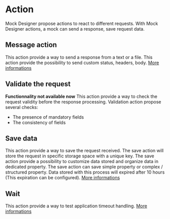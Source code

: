 # Action
Mock Designer propose actions to react to different requests. 
With Mock Designer actions, a mock can send a response, save request data.

## Message action
This action provide a way to send a response from a text or a file.
This action provide the possibility to send custom status, headers, body.
[More informations](https://github.com/kevinramage/mockDesigner/blob/master/doc/message.md)

## Validate the request
**Functionnality not available now**
This action provide a way to check the request validity before the response processing.
Validation action propose several checks:
* The presence of mandatory fields
* The consistency of fields

## Save data
This action provide a way to save the request received.
The save action will store the request in specific storage space with a unique key. 
The save action provide a possibility to customize data stored and organize data in dedicated property. The save action can save simple property or complex / structured property.
Data stored with this process will expired after 10 hours (This expiration can be configured).
[More informations](https://github.com/kevinramage/mockDesigner/blob/master/doc/storage.md)

## Wait
This action provide a way to test application timeout handling.
[More informations](https://github.com/kevinramage/mockDesigner/blob/master/doc/timeout.md)
